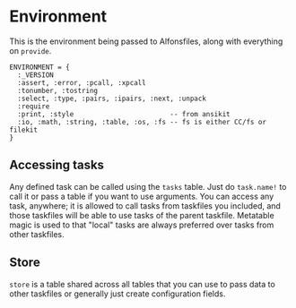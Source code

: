 # Environment

This is the environment being passed to Alfonsfiles, along with everything on `provide`.

```moon
ENVIRONMENT = {
  :_VERSION
  :assert, :error, :pcall, :xpcall
  :tonumber, :tostring
  :select, :type, :pairs, :ipairs, :next, :unpack
  :require
  :print, :style                        -- from ansikit
  :io, :math, :string, :table, :os, :fs -- fs is either CC/fs or filekit
}
```

## Accessing tasks

Any defined task can be called using the `tasks` table. Just do `task.name!` to call it or pass a table if you want to use arguments. You can access any task, anywhere; it is allowed to call tasks from taskfiles you included, and those taskfiles will be able to use tasks of the parent taskfile. Metatable magic is used to that "local" tasks are always preferred over tasks from other taskfiles.

## Store

`store` is a table shared across all tables that you can use to pass data to other taskfiles or generally just create configuration fields.